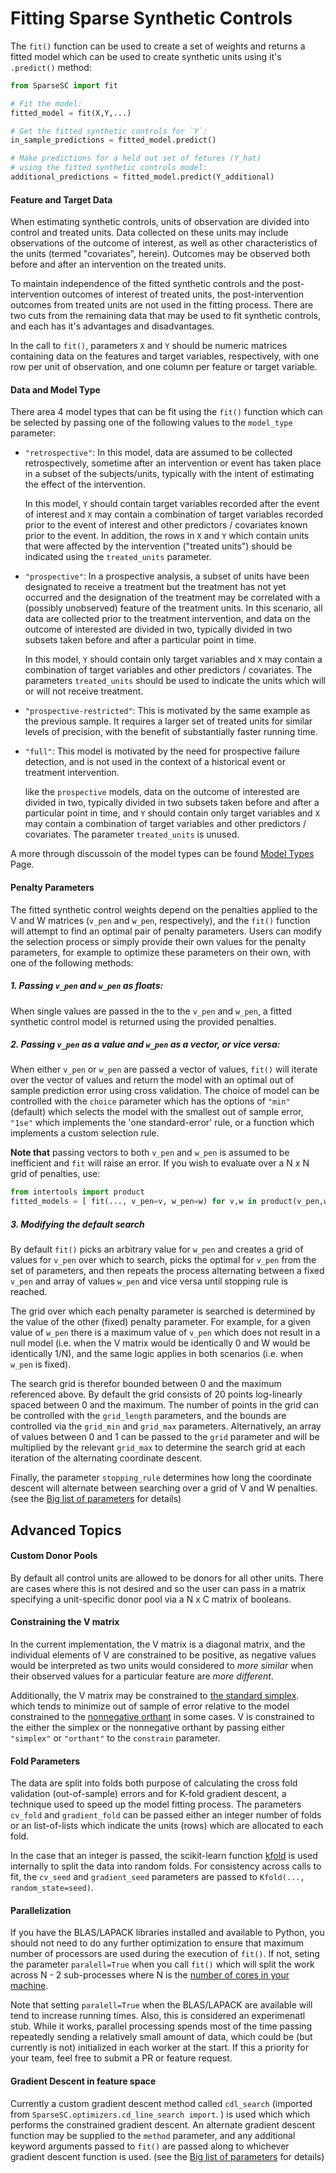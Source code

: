 # Fitting Sparse Synthetic Controls

The `fit()` function can be used to create a set of weights and returns a
fitted model which can be used to create synthetic units using it's
`.predict()` method:

```py
from SparseSC import fit

# Fit the model:
fitted_model = fit(X,Y,...)

# Get the fitted synthetic controls for `Y`:
in_sample_predictions = fitted_model.predict()

# Make predictions for a held out set of fetures (Y_hat) 
# using the fitted synthetic controls model:
additional_predictions = fitted_model.predict(Y_additional)
```


#### Feature and Target Data

When estimating synthetic controls, units of observation are divided into
control and treated units. Data collected on these units may include
observations of the outcome of interest, as well as other characteristics
of the units (termed "covariates", herein). Outcomes may be observed both
before and after an intervention on the treated units.

To maintain independence of the fitted synthetic controls and the
post-intervention outcomes of interest of treated units, the
post-intervention outcomes from treated units are not used in the fitting
process. There are two cuts from the remaining data that may be used to
fit synthetic controls, and each has it's advantages and disadvantages.

In the call to `fit()`, parameters `X` and `Y` should be numeric matrices
containing data on the features and target variables, respectively, with
one row per unit of observation, and one column per feature or target
variable.

#### Data and Model Type

There area 4 model types that can be fit using the `fit()` function which
can be selected by passing one of the following values to the `model_type` parameter: 

* `"retrospective"`: In this model, data are assumed to be collected
	retrospectively, sometime after an intervention or event has taken
	place in a subset of the subjects/units, typically with the intent of
	estimating the effect of the intervention. 
	
	In this model, `Y` should contain target variables recorded after the
	event of interest and `X` may contain a combination of target variables
	recorded prior to the event of interest and other predictors /
	covariates known prior to the event. In addition, the rows in `X` and
	`Y` which contain units that were affected by the intervention
	("treated units") should be indicated using the `treated_units`
	parameter.

* `"prospective"`: In a prospective analysis, a subset of units have been designated to
	receive a treatment but the treatment has not yet occurred and the
	designation of the treatment may be correlated with a (possibly unobserved)
	feature of the treatment units. In this scenario, all data are
	collected prior to the treatment intervention, and data on the outcome
	of interested are divided in two, typically divided in two subsets
	taken before and after a particular point in time. 
	
	In this model, `Y` should contain only target variables and `X` may
	contain a combination of target variables and other predictors /
	covariates. The parameters `treated_units` should be used to indicate
	the units which will or will not receive treatment.

* `"prospective-restricted"`: This is motivated by the same example as the 
	previous sample. It requires a larger set of treated units for similar
	levels of precision, with the benefit of substantially faster running
	time.

* `"full"`: This model is motivated by the need for prospective failure 
	detection, and is not used in the context of a historical event or
	treatment intervention. 

	like the `prospective` models, data on the outcome of interested are
	divided in two, typically divided in two subsets taken before and after
	a particular point in time, and `Y` should contain only target
	variables and `X` may contain a combination of target variables and
	other predictors / covariates. The parameter `treated_units` is unused.

A more through discussoin of the model types can be found
[Model Types](model-types) Page.

#### Penalty Parameters

The fitted synthetic control weights depend on the penalties applied to the V and W
matrices (`v_pen` and `w_pen`, respectively), and the `fit()` function will
attempt to find an optimal pair of penalty parameters. Users can modify the selection
process or simply provide their own values for the penalty parameters, for
example to optimize these parameters on their own, with one of the
following methods:

##### 1. Passing `v_pen` and `w_pen` as floats:

When single values are passed in the to the `v_pen` and `w_pen`, a fitted
synthetic control model is returned using the provided penalties.

##### 2. Passing `v_pen` as a value and `w_pen` as a vector, or vice versa:

When either `v_pen` or `w_pen` are passed a vector of values, `fit()`
will iterate over the vector of values and return the model with an optimal
out of sample prediction error using cross validation. The choice of model
can be controlled with the `choice` parameter which has the options of
`"min"` (default) which selects the model with the smallest out of sample
error, `"1se"` which implements the 'one standard-error' rule, or a
function which implements a custom selection rule.

**Note that** passing vectors to both `v_pen` and `w_pen` is assumed to be
inefficient and `fit` will raise an error. If you wish to evaluate over a N x N
grid of penalties, use:

```py
from intertools import product
fitted_models = [ fit(..., v_pen=v, w_pen=w) for v,w in product(v_pen,w_pen)]
```

##### 3. Modifying the default search

By default `fit()` picks an arbitrary value for `w_pen` and creates a grid
of values for `v_pen` over which to search, picks the optimal for `v_pen`
from the set of parameters, and then repeats the process alternating
between a fixed `v_pen` and array of values `w_pen` and vice versa until
stopping rule is reached.

The grid over which each penalty parameter is searched is determined by the
value of the other (fixed) penalty parameter. For example, for a given
value of `w_pen` there is a maximum value of `v_pen` which does not result
in a null model (i.e. when the V matrix would be identically 0 and W would
be identically 1/N), and the same logic applies in both scenarios (i.e.
when `w_pen` is fixed).

The search grid is therefor bounded between 0 and the maximum referenced
above. By default the grid consists of 20 points log-linearly spaced
between 0 and the maximum. The number of points in the grid can be
controlled with the `grid_length` parameters, and the bounds are controlled
via the `grid_min` and `grid_max` parameters. Alternatively, an array of
values between 0 and 1 can be passed to the `grid` parameter and will be
multiplied by the relevant `grid_max` to determine the search grid at each
iteration of the alternating coordinate descent.

Finally, the parameter `stopping_rule` determines how long the coordinate
descent will alternate between searching over a grid of V and W penalties.
(see the [Big list of parameters](#big-list-of-parameters) for details)

## Advanced Topics

#### Custom Donor Pools

By default all control units are allowed to be donors for all other units.
There are cases where this is not desired and so the user can pass in a
matrix specifying a unit-specific donor pool via a N x C matrix of booleans.

#### Constraining the V matrix

In the current implementation, the V matrix is a diagonal matrix, and the
individual elements of V are constrained to be positive, as negative values
would be interpreted as two units would considered to *more similar* when
their observed values for a particular feature are *more different*.

Additionally, the V matrix may be constrained to [the standard simplex](https://en.wikipedia.org/wiki/Simplex#The_standard_simplex).
which tends to minimize out of sample of error relative to the model
constrained to the [nonnegative
orthant](https://en.wikipedia.org/wiki/Orthant) in some cases. V is
constrained to the either the simplex or the nonnegative orthant by passing
either `"simplex"` or `"orthant"` to the `constrain` parameter.

#### Fold Parameters

The data are split into folds both purpose of calculating the cross fold
validation (out-of-sample) errors and for K-fold gradient descent, a
technique used to speed up the model fitting process. The parameters
`cv_fold` and `gradient_fold` can be passed either an integer number of
folds or an list-of-lists which indicate the units (rows) which are
allocated to each fold. 

In the case that an integer is passed, the scikit-learn function
[kfold](https://scikit-learn.org/stable/modules/generated/sklearn.model_selection.KFold.html)
is used internally to split the data into random folds. For consistency
across calls to fit, the `cv_seed` and `gradient_seed` parameters are
passed to `Kfold(..., random_state=seed)`.

#### Parallelization

If you have the BLAS/LAPACK libraries installed and available to Python,
you should not need to do any further optimization to ensure that maximum
number of processors are used during the execution of `fit()`.  If
not, seting the parameter `paralell=True` when you call
`fit()` which will split the work across N - 2 sub-processes where N
is the [number of cores in your
machine](https://docs.python.org/2/library/multiprocessing.html#miscellaneous).

Note that setting `paralell=True` when the BLAS/LAPACK are available will
tend to increase running times. Also, this is considered an experimenatl
stub. While it works, parallel processing spends most of the time passing
repeatedly sending a relatively small amount of data, which could be (but
currently is not) initialized in each worker at the start. If this a
priority for your team, feel free to submit a PR or feature request.

#### Gradient Descent in feature space

Currently a custom gradient descent method called `cdl_search` (imported
from `SparseSC.optimizers.cd_line_search import`. ) is used which which
performs the constrained gradient descent. An alternate gradient descent
function may be supplied to the `method` parameter, and any additional
keyword arguments passed to `fit()` are passed along to whichever gradient
descent function is used. (see the [Big list of
parameters](#big-list-of-parameters) for details)


